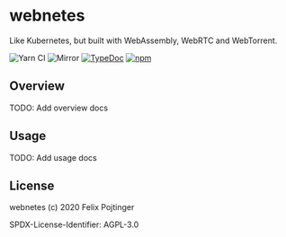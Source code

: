 # webnetes

Like Kubernetes, but built with WebAssembly, WebRTC and WebTorrent.

![Yarn CI](https://github.com/pojntfx/webnetes/workflows/Yarn%20CI/badge.svg)
![Mirror](https://github.com/pojntfx/webnetes/workflows/Mirror/badge.svg)
[![TypeDoc](https://img.shields.io/badge/TypeScript-Documentation-informational)](https://pojntfx.github.io/webnetes/)
[![npm](https://img.shields.io/npm/v/@pojntfx/webnetes)](https://www.npmjs.com/package/@pojntfx/webnetes)

## Overview

TODO: Add overview docs

## Usage

TODO: Add usage docs

## License

webnetes (c) 2020 Felix Pojtinger

SPDX-License-Identifier: AGPL-3.0
